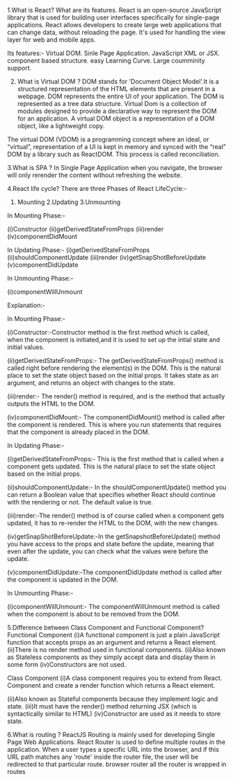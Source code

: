 1.What is React? What are its features.
React  is an open-source JavaScript library that is used for building user interfaces specifically for single-page applications.
React allows developers to create large web applications that can change data, without reloading the page.
It's used for handling the view layer for web and mobile apps.

Its features:-
Virtual DOM.
Sinle Page Application.
JavaScript XML or JSX.
component  based structure.
easy Learning Curve.
Large coumminity support.



2. What is Virtual DOM ?
DOM stands for 'Document Object Model'.It is a structured representation of the HTML elements that are present in a webpage. DOM represents the entire UI of your application. The DOM is represented as a tree data structure.
 Virtual Dom is a collection of modules designed to provide a declarative way to represent the DOM for an application.
 A virtual DOM object is a representation of a DOM object, like a lightweight copy.

 The virtual DOM (VDOM) is a programming concept where an ideal, or “virtual”,
 representation of a UI is kept in memory and 
synced with the “real” DOM by a library such as ReactDOM.
 This process is called reconciliation.


3.What is SPA ?
In Single Page Application when you  navigate, the browser will only rerender the content without refreshing the website.




4.React life cycle?
There are three Phases of React LifeCycle:-

1. Mounting
2.Updating
3.Unmounting

In Mounting Phase:-

(i)Constructor
(ii)getDerivedStateFromProps
(iii)render
(iv)componentDidMount

In Updating Phase:-
(i)getDerivedStateFromProps
(ii)shouldComponentUpdate
(iii)render
(iv)getSnapShotBeforeUpdate
(v)componentDidUpdate

In Unmounting Phase:-

(i)componentWillUnmount

Explanation:-

In Mounting Phase:-

(i)Constructor:-Constructor method is the first method which is called, when the component is initiated,and it is used to set up the intial state and initial values.

(ii)getDerivedStateFromProps:- The getDerivedStateFromProps() method is called right before rendering the element(s) in the DOM. This is the natural place to set the state object based on the initial props. It takes state as an argument, and returns an object with changes to the state.

(iii)render:- The render() method is required, and is the method that actually outputs the HTML to the DOM.

(iv)componentDidMount:- The componentDidMount() method is called after the component is rendered. This is where you run statements that requires that the component is already placed in the DOM.

In Updating Phase:-


(i)getDerivedStateFromProps:- This is the first method that is called when a component gets updated. This is the natural place to set the state object based on the initial props.

(ii)shouldComponentUpdate:- In the shouldComponentUpdate() method you can return a Boolean value that specifies whether React should continue with the rendering or not. The default value is true.

(iii)render:-The render() method is of course called when a component gets updated, it has to re-render the HTML to the DOM, with the new changes.

(iv)getSnapShotBeforeUpdate:-In the getSnapshotBeforeUpdate() method you have access to the props and state before the update, meaning that even after the update, you can check what the values were before the update.

(v)componentDidUpdate:-The componentDidUpdate method is called after the component is updated in the DOM.

In Unmounting Phase:-

(i)componentWillUnmount:- The componentWillUnmount method is called when the component is about to be removed from the DOM.







5.Difference between Class Component and Functional 
Component?
Functional Component
(i)A functional component is just a plain JavaScript function that accepts props as an argument and returns a React element.
(ii)There is no render method used in functional components.
(ii)Also known as Stateless components as they simply accept data and display them in some form
(iv)Constructors are not used.

Class Component
(i)A class component requires you to extend from React. Component and create a render function which returns a React element.

(ii)Also known as Stateful components because they implement logic and state.
(iii)It must have the render() method returning JSX (which is syntactically similar to HTML)
(iv)Constructor are used as it needs to store state.







6.What is routing ?
ReactJS Routing is mainly used for developing Single Page Web Applications. React Router is used to define multiple routes in the application. When a user types a specific URL into the browser, and if this URL path matches any 'route' inside the router file, the user will be redirected to that particular route.
browser router
all the router is wrapped in routes
